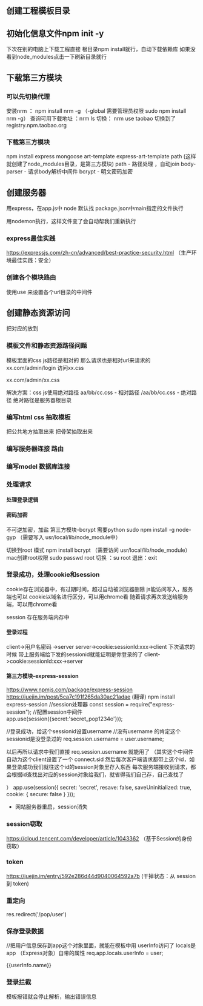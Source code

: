## 创建工程模板目录

## 初始化信息文件npm init -y
下次在别的电脑上下载工程直接
根目录npm install就行，自动下载依赖库
如果没看到node_modules点击一下刷新目录就行

## 下载第三方模块

### 可以先切换代理
安装nrm ： npm install nrm -g
（-global 需要管理员权限 sudo npm install nrm -g）
查询可用下载地址 ：nrm ls
切换： nrm use taobao
切换到了registry.npm.taobao.org

### 下载第三方模块
npm install express mongoose art-template express-art-template path
(这样就创建了node_modules目录，是第三方模块)
path - 路径处理 ，自动join
body-parser - 请求body解析中间件
bcrypt - 明文密码加密

## 创建服务器
用express，在app.js中
node 默认找 package.json中main指定的文件执行

用nodemon执行，这样文件变了会自动帮我们重新执行

### express最佳实践
https://expressjs.com/zh-cn/advanced/best-practice-security.html （生产环境最佳实践：安全）

### 创建各个模块路由
使用use 来设置各个url目录的中间件

## 创建静态资源访问
把对应的放到

### 模板文件和静态资源路径问题
模板里面的css js路径是相对的
那么请求也是相对url来请求的
xx.com/admin/login 访问xx.css

xx.com/admin/xx.css

解决方案：css js使用绝对路径
aa/bb/cc.css - 相对路径
/aa/bb/cc.css - 绝对路径
绝对路径是服务器根目录 

### 编写html css 抽取模板
把公共地方抽取出来
把骨架抽取出来

### 编写服务器连接 路由

### 编写model 数据库连接

### 处理请求

#### 处理登录逻辑

#### 密码加密
不可逆加密，加盐
第三方模块-bcrypt
需要python
sudo npm install -g node-gyp 
（需要写入 usr/local/lib/node_module中）

切换到root 模式 npm install bcrypt
（需要访问 usr/local/lib/node_module）
mac创建root权限
sudo passwd root
切换 ：su root
退出：exit

### 登录成功，处理cookie和session
cookie存在浏览器中，有过期时间，超过自动被浏览器删除
js能访问写入，服务端也可以
cookie以域名进行区分，可以用chrome看
随着请求再次发送给服务端，可以用chrome看

session
存在服务端内存中

#### 登录过程
client->用户名密码 ->server
server->cookie:sessionId:xxx->client
下次请求的时候 带上服务端给下发的sessionid就能证明是你登录的了
client->cookie:sessionId:xxx->server

#### 第三方模块-express-session
https://www.npmjs.com/package/express-session
https://juejin.im/post/5ca7c191f265da30ac21adae (翻译)
npm install express-session
//session处理器
const session = require("express-session");
//配置session中间件
app.use(session({secret:'secret_pop1234o'}));

 //登录成功，给这个sessionid设置username
 //没有username 的肯定这个 sessionid是没登录过的
req.session.username = user.username;

以后再所以请求中我们直接
req.session.username 就能用了
（其实这个中间件自动为这个client设置了一个 connect.sid 
然后每次客户端请求都带上这个id，如果登录成功我们就往这个id的session对象里存入东西
每次服务端接收到请求，都会根据id查找出对应的session对象给我们，就省得我们自己存，自己查找了

）
app.use(session({
    secret: 'secret',
    resave: false,
    saveUninitialized: true,
    cookie: { secure: false }
}));

* 网站服务器重启，session消失


### session窃取
https://cloud.tencent.com/developer/article/1043362 （基于Session的身份窃取）

### token

https://juejin.im/entry/592e286d44d9040064592a7b (干掉状态：从 session 到 token)

### 重定向
res.redirect('/pop/user')

### 保存登录数据
  //把用户信息保存到app这个对象里面，就能在模板中用 userInfo访问了
  locals是app （Express对象）自带的属性
 req.app.locals.userInfo = user;

{{userInfo.name}}

### 登录拦截
模板报错就会停止解析，输出错误信息




